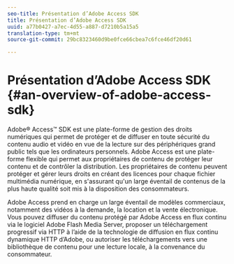 ```yaml
---
seo-title: Présentation d’Adobe Access SDK
title: Présentation d’Adobe Access SDK
uuid: a77b0427-a7ec-4d55-a887-d7210b5a15a5
translation-type: tm+mt
source-git-commit: 29bc8323460d9be0fce66cbea7c6fce46df20d61

---
```



# Présentation d’Adobe Access SDK {#an-overview-of-adobe-access-sdk}

Adobe® Access™ SDK est une plate-forme de gestion des droits numériques qui permet de protéger et de diffuser en toute sécurité du contenu audio et vidéo en vue de la lecture sur des périphériques grand public tels que les ordinateurs personnels. Adobe Access est une plate-forme flexible qui permet aux propriétaires de contenu de protéger leur contenu et de contrôler la distribution. Les propriétaires de contenu peuvent protéger et gérer leurs droits en créant des licences pour chaque fichier multimédia numérique, en s&#39;assurant qu&#39;un large éventail de contenus de la plus haute qualité soit mis à la disposition des consommateurs.

Adobe Access prend en charge un large éventail de modèles commerciaux, notamment des vidéos à la demande, la location et la vente électronique. Vous pouvez diffuser du contenu protégé par Adobe Access en flux continu via le logiciel Adobe Flash Media Server, proposer un téléchargement progressif via HTTP à l’aide de la technologie de diffusion en flux continu dynamique HTTP d’Adobe, ou autoriser les téléchargements vers une bibliothèque de contenu pour une lecture locale, à la convenance du consommateur.
